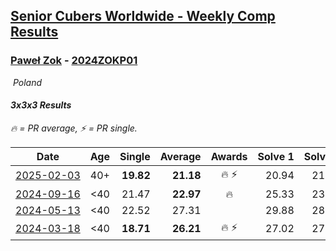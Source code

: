 <style>table {white-space: nowrap;}</style>
<link rel="stylesheet" type="text/css" href="/scw-comp/css/flags.css" />

## [Senior Cubers Worldwide - Weekly Comp Results](/scw-comp/results/)
### [Paweł Zok](README.md) - [2024ZOKP01](https://www.worldcubeassociation.org/persons/2024ZOKP01?event=333)

<i class="flag flag-PL" />&nbsp;Poland

#### 3x3x3 Results

<span style="white-space: nowrap;">🔥 = PR average</span>, <span style="white-space: nowrap;">⚡ = PR single</span>.

| Date | Age | Single | Average | Awards | Solve 1 | Solve 2 | Solve 3 | Solve 4 | Solve 5 | Video |
| :--: | :--: | --: | --: | :--: | --: | --: | --: | --: | --: | :-- |
| [2025-02-03](../../results/2025-02-03/333.md) | 40+ | **19.82** | **21.18** | 🔥 ⚡ | 20.94 | 21.34 | **19.82** | 21.25 | 23.63 | [Desktop](https://www.facebook.com/events/595481126781396/permalink/600379989624843) / [Mobile](https://m.facebook.com/events/595481126781396?view=permalink&id=600379989624843) |
| [2024-09-16](../../results/2024-09-16/333.md) | <40 | 21.47 | **22.97** | 🔥 | 25.33 | 23.31 | 21.47 | 23.64 | 21.95 | [Desktop](https://www.facebook.com/events/1432335554111064/permalink/1440751526602800) / [Mobile](https://m.facebook.com/events/1432335554111064?view=permalink&id=1440751526602800) |
| [2024-05-13](../../results/2024-05-13/333.md) | <40 | 22.52 | 27.31 |  | 29.88 | 28.76 | 26.00 | 27.16 | 22.52 | [Desktop](https://www.facebook.com/events/800074235387553/permalink/808221991239444) / [Mobile](https://m.facebook.com/events/800074235387553?view=permalink&id=808221991239444) |
| [2024-03-18](../../results/2024-03-18/333.md) | <40 | **18.71** | **26.21** | 🔥 ⚡ | 27.02 | 27.98 | **18.71** | 23.64 | DNF | [Desktop](https://www.facebook.com/events/962609138892132/permalink/966390618513984) / [Mobile](https://m.facebook.com/events/962609138892132?view=permalink&id=966390618513984) |


<!-- Global site tag (gtag.js) - Google Analytics -->
<script async src="https://www.googletagmanager.com/gtag/js?id=UA-86348435-3"></script>
<script>window.dataLayer = window.dataLayer || []; function gtag() {dataLayer.push(arguments);} gtag('js', new Date()); gtag('config', 'UA-86348435-3');</script>
